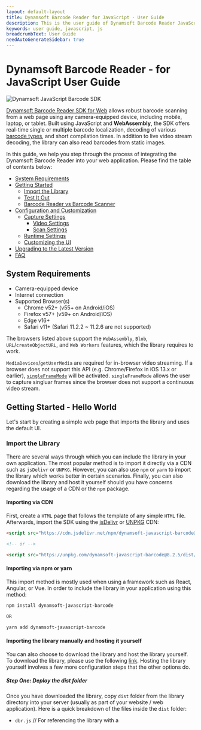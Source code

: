 ```yaml
---
layout: default-layout
title: Dynamsoft Barcode Reader for JavaScript - User Guide
description: This is the user guide of Dynamsoft Barcode Reader JavaScript SDK.
keywords: user guide, javascript, js
breadcrumbText: User Guide
needAutoGenerateSidebar: true
---
```


# Dynamsoft Barcode Reader - for JavaScript User Guide

![Dynamsoft JavaScript Barcode SDK](assets/index/dbr-js-sdk.png)  

[Dynamsoft Barcode Reader SDK for Web](https://www.dynamsoft.com/Products/barcode-recognition-javascript.aspx) allows robust barcode scanning from a web page using any camera-equipped device, including mobile, laptop, or tablet. Built using JavaScript and **WebAssembly**, the SDK offers real-time single or multiple barcode localization, decoding of various [barcode types](https://www.dynamsoft.com/barcode-reader/features/#Supported-Barcode-Types), and short compilation times. In addition to live video stream decoding, the library can also read barcodes from static images.

In this guide, we help you step through the process of integrating the Dynamsoft Barcode Reader into your web application. Please find the table of contents below:

- [System Requirements](#system-requirements)
- [Getting Started](#getting-started---hello-world)
    - [Import the Library](#import-the-library)
    - [Test It Out](#test-it-out)
    - [Barcode Reader vs Barcode Scanner](#barcode-reader-vs-barcode-scanner)
- [Configuration and Customization](#configuration-and-customization)
    - [Capture Settings](#capture-settings)
        - [Video Settings](#video-settings)
        - [Scan Settings](#scan-settings)
    - [Runtime Settings](#runtime-settings)
    - [Customizing the UI](#customizing-the-ui)
- [Upgrading to the Latest Version](#upgrading-to-the-latest-version)
- [FAQ](#faq)

## System Requirements

- Camera-equipped device
- Internet connection
- Supported Browser(s)
    - Chrome v52+ (v55+ on Android/iOS)
    - Firefox v57+ (v59+ on Android/iOS)
    - Edge v16+
    - Safari v11+ (Safari 11.2.2 ~ 11.2.6 are not supported)

The browsers listed above support the `WebAssembly`, `Blob`, `URL`/`createObjectURL`, and `Web Workers` features, which the library requires to work.

`MediaDevices`/`getUserMedia` are required for in-browser video streaming. If a browser does not support this API (e.g. Chrome/Firefox in iOS 13.x or earlier), [`singleFrameMode`](https://www.dynamsoft.com/barcode-reader/programming/javascript/api-reference/BarcodeScanner/properties.html?ver=latest#singleframemode) will be activated. `singleFrameMode` allows the user to capture singluar frames since the browser does not support a continuous video stream.

## Getting Started - Hello World

Let's start by creating a simple web page that imports the library and uses the default UI.

### Import the Library

There are several ways through which you can include the library in your own application. The most popular method is to import it directly via a CDN such as `jsDelivr` or `UNPKG`. However, you can also use `npm` or `yarn` to import the library which works better in certain scenarios. Finally, you can also download the library and host it yourself should you have concerns regarding the usage of a CDN or the `npm` package.

#### Importing via CDN

First, create a `HTML` page that follows the template of any simple `HTML` file. Afterwards, import the SDK using the [jsDelivr](https://www.jsdelivr.com/) or [UNPKG](https://unpkg.com/) CDN:

```html
<script src="https://cdn.jsdelivr.net/npm/dynamsoft-javascript-barcode@8.2.5/dist/dbr.js"></script>

<!-- or -->

<script src="https://unpkg.com/dynamsoft-javascript-barcode@8.2.5/dist/dbr.js"></script>
```

#### Importing via npm or yarn

This import method is mostly used when using a framework such as React, Angular, or Vue. In order to include the library in your application using this method:
```bash
npm install dynamsoft-javascript-barcode

OR

yarn add dynamsoft-javascript-barcode
```
#### Importing the library manually and hosting it yourself
You can also choose to download the library and host the library yourself. To download the library, please use the following [link](https://www.dynamsoft.com/barcode-reader/downloads/). Hosting the library yourself involves a few more configuration steps that the other options do.

##### Step One: Deploy the dist folder
Once you have downloaded the library, copy `dist` folder from the library directory into your server (usually as part of your website / web application). Here is a quick breakdown of the files inside the `dist` folder:

- `dbr.js` // For referencing the library with a <script> tag
- `dbr.browser.mjs` // For using the library as a module (<script type="module">)
- `dbr.scanner.html` // Defines the default scanner UI
- `dbr-<version>.worker.js` // Defines the worker thread for barcode reading
- `dbr-<version>.wasm.js` // Compact edition of the library (.js)
- `dbr-<version>.wasm` // Compact edition of the library (.wasm)
- `dbr-<version>.full.wasm.js` // Full edition of the library (.js)
- `dbr-<version>.full.wasm` // Full edition of the library (.wasm)

##### Step Two: Configure the Server
Now that the `dist` folder is in the application directory on the server, it's time to configure the server to be able to host and serve the library. This involves two small steps:
1. Set the MIME type to include `application/wasm` so that `.wasm` files are supported. Different servers are configured differently, so here are some of the most popular frameworks
    - NGINX: [mime.types](https://www.nginx.com/resources/wiki/start/topics/examples/full/#mime-types)
    - IIS: [Web.config](https://github.com/dynamsoft-dbr/javascript-barcode/blob/dac614f8033661901d85381dfaff8d612115862a/documents/conf/Web.config)
    - Java™ EE web app: [web.xml](https://github.com/dynamsoft-dbr/javascript-barcode/blob/dac614f8033661901d85381dfaff8d612115862a/documents/conf/web.xml)
    - Node.js: [npm mime](https://github.com/broofa/node-mime)
2. Enable `HTTPS`: To use the library, you must access the web application via a secure `HTTPS` connection. This is due to browser security restrictions which only grant camera video streaming access to a [secure context](https://developer.mozilla.org/en-US/docs/Web/Security/Secure_Contexts). Here is how to enable HTTPS on some of the most popular server frameworks:

    - NGINX: [Configuring HTTPS servers](https://nginx.org/en/docs/http/configuring_https_servers.html)
    - IIS: [Create a Self Signed Certificate in IIS](https://aboutssl.org/how-to-create-a-self-signed-certificate-in-iis/)
    - Tomcat: [Setting Up SSL on Tomcat in 5 minutes](https://dzone.com/articles/setting-ssl-tomcat-5-minutes)
    - Node.js: [npm tls](https://nodejs.org/docs/v0.4.1/api/tls.html)

##### Step Three: Now to include the library

Finally, all you need to do is include a reference to `dbr.js` from the library directory on your server.Depending on how you downloaded the library and where you put it, the reference can look something like this:
```
<script src="/DBR-JS-8.2.5/dist/dbr.js"></script>

OR

<script src="/node_modules/dynamsoft-javascript-barcode/dist/dbr.js"></script>
```

### Assigning a License

The library requires a license to work, so one of the first things that must be done when the page loads is to assign the license. The license is specified mainly using the properties [`organizationID`](https://www.dynamsoft.com/barcode-reader/programming/javascript/api-reference/BarcodeReader/properties.html#organizationid) and [`handshakeCode`](https://www.dynamsoft.com/barcode-reader/programming/javascript/api-reference/BarcodeReader/properties.html#handshakeCode).

#### Trial License

Starting from **v8.2.5** of the JavaScript edition, the `organizationID` can be used to specify the **trial license**. As a developer, this is what you need to do to obtain and use a trial license:
1. Log into the [customer portal trial license page](https://www.dynamsoft.com/customer/license/trialLicense). Please note your organization ID, printed at the top of the page.
2. Request a new trial license for the Dynamsoft Barcode Reader (v8.x - JavaScript edition). Afterwards you will find a new license under 'Requested Licenses'.
3. Now that a new trial license has been attached to your organization ID, all you need to do is simply specify the organization ID before creating the `BarcodeReader` or a `BarcodeScanner` instance as such:
    ```javascript
    Dynamsoft.DBR.BarcodeReader.organizationID = "123456"; // replace the number 123456 with YOUR-ORGANIZATION-ID
    ```
> Note: Should the organization ID not be specified in the code, a 7-day public trial license will be used by default.

> Note: In versions earlier than v8.2.5, the trial and full licenses are both specified by the [`productKeys`](https://www.dynamsoft.com/barcode-reader/programming/javascript/api-reference/BarcodeReader/properties.html#productkeys) property insted.

#### Full License

If you have acquired a full license, please refer to this [article](https://www.dynamsoft.com/barcode-reader/license-activation/set-full-license.html?ver=latest) on how to use it.

### The Code

Please find the `Hello World` code below:

```html
<!DOCTYPE html>
<html>
<body>
    <!-- Please visit https://www.dynamsoft.com/customer/license/trialLicense to get a trial license. -->
    <script src="https://cdn.jsdelivr.net/npm/dynamsoft-javascript-barcode@8.2.5/dist/dbr.js" ></script>
    <script>
        // initializes and uses the library
        let scanner = null;
        (async()=>{
            Dynamsoft.DBR.BarcodeReader.organizationID = "123456"; // replace the number 123456 with YOUR-ORGANIZATION-ID
            scanner = await Dynamsoft.DBR.BarcodeScanner.createInstance();
            scanner.onFrameRead = results => {console.log(results);};
            scanner.onUnduplicatedRead = (txt, result) => {alert(txt);};
            await scanner.show();
        })();
    </script>
</body>
</html>
```

[Try in JSFiddle](https://jsfiddle.net/DynamsoftTeam/pL4e7yrd/)

`createInstance`: This method instantiates a `BarcodeReader` object or a `BarcodeScanner` object, depending on the scenario. For details on the difference between the two classes, please refer to the [BarcodeReader vs BarcodeScanner section](#barcode-reader-vs-barcode-scanner)

`onFrameRead`: This event is triggered after each single frame is scanned. The `results` object contains all the barcode results that the library found on this frame. In the above code, the results found in every frame are printed to the console. 

`onUnduplicatedRead`: This event is triggered when a new barcode (not a duplicate) is found. `txt` holds the barcode text value while `result` is an object that holds details of the found barcode. In this example, an alert will be displayed for each unique barcode found.

`show`: Displays the UI of the `BarcodeScanner` object and starts the scanning process.

### Test It Out

Open the HTML page in your browser and you should see a pop-up asking for permission to access the camera. Once camera access is granted, the video stream will start in the default UI of the **BarcodeScanner** object.

**Note**: If you don't see the pop-up, wait a few seconds for the library to finish compiling.   

Place a barcode in front of the camera once it opens up. Once the barcode is detected, you will see an alert with the text result. In addition, the located barcode will be highlighted via the default UI of the scanner.

Please be aware of the [potential issues](#faq) you might encounter when you open the web page you just created for the first time.

### Barcode Reader vs Barcode Scanner

DBR JavaScript comes with two main classes:
1. [`BarcodeReader`](https://www.dynamsoft.com/barcode-reader/programming/javascript/api-reference/BarcodeReader/) is used when image decoding. If your typical use case does not involve an interactive video scenario (decoding barcodes directly from a video stream) but rather, just images, then going with the `BarcodeReader` class is recommended.
    ```
    reader = await Dynamsoft.DBR.BarcodeReader.createInstance();
    ```
2. [`BarcodeScanner`](https://www.dynamsoft.com/barcode-reader/programming/javascript/api-reference/BarcodeScanner/) is the opposite, and should be used in the aforementioned interactive video scenarios. Therefore, this class comes with API addressing camera control and video settings which are not available in the other class.
    ```
    scanner = await Dynamsoft.DBR.BarcodeScanner.createInstance();
    ```

## Configuration and Customization 
The SDK comes with a variety of settings to help optimize the performance of the `BarcodeReader` or the `BarcodeScanner`, depending on your use. The settings are divided into two main categories, Capture Settings and Runtime Settings, with the latter being its own class `RuntimeSettings`.  The capture settings will mainly deal with two classes, `VideoSettings` and `ScanSettings`. The following section will break down each of these settings and how to use them.

### Capture Settings

This first section will look into the capture settings of the `BarcodeScanner` class. These settings are used to control the video media constraints and some of the more niche video scanner settings. Please note that these settings are not applicable to the `BarcodeReader` class.

#### Video Settings
The video settings are directly inherited from the [MediaStreamConstraints](https://developer.mozilla.org/en-US/docs/Web/API/MediaDevices/getUserMedia) dictionary used by `getUserMedia`. Please note that we will only use the `video` track constraint when it comes to DBR JavaScript.

To update these `MediaStreamConstraints` settings such as video width, video height, frame rate, or choosing which camera to use (in case a device is equipped with multiple cameras), the [updateVideoSettings](https://www.dynamsoft.com/barcode-reader/programming/javascript/api-reference/BarcodeScanner/methods/capture-settings.html?ver=latest#updatevideosettings) method can be used.

To retrieve the current video settings, you can use the [getVideoSettings](https://www.dynamsoft.com/barcode-reader/programming/javascript/api-reference/BarcodeScanner/methods/capture-settings.html?ver=latest#getvideosettings) method. Please note that `updateVideoSettings` and `getVideoSettings` are only applicable to the `BarcodeScanner` class.

The library offers several methods that allow you to set some of the video settings directly rather than through the `updateVideoSettings` method. Here is a quick breakdown:
- `setResolution`: Sets the current video resolution
- `setFrameRate`: Sets the current video frame rate
- `setColorTemperature`: Adjusts the video color temperature
- `setExposureCompensation`: Adjusts the exposure level of the video
- `setZoom`: Zoom in or out of the video stream
- `turnOnTorch`/`turnOffTorch`: Some cameras come equipped with a flash, like most phone cameras nowadays. These two methods allow the user to control the flash/torch camera feature from within the browser.

#### Scan Settings
The capture settings also include settings related to the video scanner behaviour, called the `ScanSettings`. To retrieve the current scan settings, you can use the [getScanSettings](https://www.dynamsoft.com/barcode-reader/programming/javascript/api-reference/BarcodeScanner/methods/capture-settings.html#getscansettings).

The `ScanSettings` class lets the users control more niche things related to the scanner specifically. For instance, `duplicateForgetTime` specifies the time that the library remembers a found barcode, therefore allowing the library to ignore any duplicate results within the specified time period. This setting is very handy in situations where the user is scanning multiple barcodes on the same video frame.

The other members of `ScanSettings` are:
- `frameFilter`: Filters and discards video frames that are out of focus
- `intervalTime`: The duration of the scan interval to allow the library to release the CPU periodically.

### Runtime Settings
The `RuntimeSettings` interface is common to both the `BarcodeReader` and the `BarcodeScanner` classes. These settings are concerned more with the operation of the barcode decoding process itself, whether it has to do with localization, binarization, or any of the other various steps involved.

DBR JavScript comes with a few pre-built runtime settings templates that you can use depending on the scenario. There are currently 4 pre-built templates: `single`, `speed`, `balance`, and `coverage`.

- `single`: The **default** template used. This mode has been optimized to read a single barcode at a time very quickly.
- `speed`: This mode prioritizes speed over coverage when scanning a frame or image, and is recommended when decoding from a video stream. However, please note that this mode is slower than `single` if scanning a single barcode at a time.
- `coverage`: Vice-versa of the `speed` mode. This mode is recommended when there are multiple barcodes per frame or image and you want to ensure that the library consistently locates them all, despite taking a longer time to do so.
- `balance`: As the name suggests, this mode finds a balance between the two extremes of `speed` and `coverage`. If you find that the `speed` mode is missing barcodes, but the `coverage` mode is able to locate them all but the time cost is too high, then `balance` mode can find a good point in the middle.

The `RuntimeSettings` interface controls a lot of aspects of the library, such as choosing which barcode formats to detect or defining a specific region of an image or video stream to read barcodes from, among many others.

In fact, to best learn about all of the runtime settings and which scenarios call for which settings, it is best to refer to our [RuntimeSettings Parameters](https://www.dynamsoft.com/barcode-reader/parameters/) page. 

However, please note that not all of the parameters of `RuntimeSettings` are applicable to both core classes of DBR JavaScript. To learn which specifically apply to the JavaScript edition, please refer to this [page](https://www.dynamsoft.com/barcode-reader/programming/javascript/api-reference/global-interfaces.html#runtimesettings).

### Customizing the UI
The `BarcodeScanner` class of the JavaScript edition comes with its own default UI. This default UI, defined in `dbr.scanner.html` of the library files, comes with 3 core components:
- **Video Viewer**: This is the main component of the UI that displays the video stream from the camera, mobile or desktop. This viewer also comes with a canvas component that highlights any detected barcodes by default. This viewer, 
- **Source Select Dropdown**: This second component is used to select which camera to use should there be mutiple cameras available. By default, this dropdown auto-populates with all the available cameras to choose from.
- **Resolution Select Dropdown**: The last component is used to select the video resolution. Please note that your camera may not support all of the resolutions listed in the dropdown, especially the higher ones. To learn about your camera's capabilities and whether a certain resolution is supported, you can use the `getCapabilities` method after selecting the camera in question.

The SDK does, however, give you the ability to customize the UI to fit your application. In fact, there are 3 ways in which you can do this:

1. Modifying the `dbr.scanner.html` file directly can allow you to customize the default UI elements for any scanner instance that is created.

2. If you do not feel comfortable modifying the `dbr.scanner.html` file directly, you can copy it and modify the duplicate instead. Then, specify the modified file as the main UI file using the `defaultUIElementURL` property of the `BarcodeScanner` class as such: `Dynamsoft.DBR.BarcodeScanner.defaultUIElementURL = url` where `url` is the URL/path to the new file.

3. Build the UI as its own HTML element in the webpage. In order to do this, the HTML Element must either (1) be a `video` element with the `dbrScanner-video` class or (2) contain a `video` element with the `dbrScanner-video` class. Then, once the element is created, tell the SDK to use it via the `setUIElement` method as such:
    ```html
    <body>
        <div id="div-video-container">
            <video class="dbrScanner-video" playsinline="true"></video>
        </div>
        <script src="https://cdn.jsdelivr.net/npm/dynamsoft-javascript-barcode@8.2.5/dist/dbr.js"></script>
        <script>
            let scanner = null;
            (async()=>{
                Dynamsoft.DBR.BarcodeReader.organizationID = "123456"; // replace the number 123456 with YOUR-ORGANIZATION-ID
                scanner = await Dynamsoft.DBR.BarcodeScanner.createInstance();
                await scanner.setUIElement(document.getElementById('div-video-container'));
                scanner.onFrameRead = results => {console.log(results);};
                scanner.onUnduplicatedRead = (txt, result) => {alert(txt);};
                await scanner.show();
            })();
        </script>
    </body>
    ```
    > Please note that if the element does not exist once the `setUIElement` method is called, an error will be thrown. Therefore, the element must be declared manually in the HTML code, or created programatically via JavaScript. 

In the above example, we only included the video viewer component in the custom UI element `div-video-container`. What if we also wanted to include the source select dropdown or the resolution select dropdown elements? In that case, you would need to manually include the `select` elements and assign each the appropriate class:
```html
<video class="dbrScanner-video" playsinline="true"></video> <!-- Video Viewer component -->
<select class="dbrScanner-sel-camera"></select> <!-- Source/Camera Select component -->
<select class="dbrScanner-sel-resolution"></select> <!-- Resolution Select component -->
```

It is necessary to assign the correct class to the `select` dropdown elements so that the SDK will know to automatically populate them with the available options. 

The `dbrScanner-sel-camera` dropdown populates with the available camera sources.

The `dbrScanner-sel-resolution` dropdown populates with 8 resolution options by default. However, not all cameras out there support all of the resolution options, so you must check if the selected camera supports the resolution that you are trying to set it to. In case a camera does not support a certain resolution, the SDK will automatically choose the closest supported resolution less than the desired resolution.

You can also limit the number of resolution options if you believe that having all 8 options could be a little overwhelming and unnecessary for your users. To do so, manually define the options that you want to include. The currently used resolution can be displayed as a separate option, as long as it has the class `dbrScanner-opt-gotResolution`.

The following demonstrates putting all of these elements together, including limiting the number of resolution options:
```html
<body>
    <div id="div-video-container">
        <select class="dbrScanner-sel-camera"></select>
        <select class="dbrScanner-sel-resolution">
            <option class="dbrScanner-opt-gotResolution" value="got"></option>
            <option data-width="1920" data-height="1080">1920 x 1080</option>
            <option data-width="1280" data-height="720">1280 x 720</option>
            <option data-width="640" data-height="480">640 x 480</option>
        </select><br>
        <video class="dbrScanner-video" playsinline="true"></video>
    </div>
    <script src="https://cdn.jsdelivr.net/npm/dynamsoft-javascript-barcode@8.2.5/dist/dbr.js"></script>
    <script>
        let scanner = null;
        (async()=>{
            Dynamsoft.DBR.BarcodeReader.organizationID = "123456"; // replace the number 123456 with YOUR-ORGANIZATION-ID
            scanner = await Dynamsoft.DBR.BarcodeScanner.createInstance();
            await scanner.setUIElement(document.getElementById('div-video-container'));
            scanner.onFrameRead = results => {console.log(results);};
            scanner.onUnduplicatedRead = (txt, result) => {alert(txt);};
            await scanner.show();
        })();
    </script>
</body>
```

## Upgrading to the Latest Version

If you are using an older version of the library and want to upgrade to the latest version, please refer to the [upgrade article](https://www.dynamsoft.com/barcode-reader/programming/javascript/user-guide/upgrade.html?ver=latest).

## FAQ

#### Why can't I use my camera when I open the web page?

If you open the HTML file as `file:///` or `http://`, the following error may appear in the browser console:

> [Deprecation] getUserMedia() no longer works on insecure origins. To use this feature, you should consider switching your application to a secure origin, such as HTTPS. See https://goo.gl/rStTGz for more details.

In Safari 12 the equivalent error is:

> Trying to call getUserMedia from an insecure document.

To access the camera with the API [getUserMedia](https://developer.mozilla.org/en-US/docs/Web/API/MediaDevices/getUserMedia), HTTPS is required.

**Note**: If you use Chrome or Firefox, you might not get the error because these two browsers allow camera access via `file:///` and `http://localhost`.

To make sure your web application can access the camera and resolve this error, please deploy the page to a web server configure your web server to support HTTPS. The following links may help depending on the server framework:

- NGINX: [Configuring HTTPS servers](https://nginx.org/en/docs/http/configuring_https_servers.html)
- IIS: [Create a Self Signed Certificate in IIS](https://aboutssl.org/how-to-create-a-self-signed-certificate-in-iis/)
- Tomcat: [Setting Up SSL on Tomcat in 5 minutes](https://dzone.com/articles/setting-ssl-tomcat-5-minutes)
- Node.js: [npm tls](https://nodejs.org/docs/v0.4.1/api/tls.html)


#### Can I use a self-signed cerificate when configuring HTTPS for my server?

For testing purposes, a self-signed certificate can be used when configuring HTTPS. When accessing the site using this certificate, the browser might say "the site is not secure". In this case, go to the certificate settings and set to trust this certificate.

In a production environment, you will need a valid HTTPS certificate.

#### What are the exact differences between the different built-in modes?

In the customization and configuration section of the guide, we introduced the runtime settings and the corresponding built-in templates, `single`, `speed`, `coverage`, and `balance`.

We went over the different scenarios that each mode correspond to, without going into specific details on how each mode affects the individual runtime settings. If you are wondering what those exact differences are, here is a breakdown:

|        Runtime Setting       |            speed           |           balance          |           coverage          |          single          |
|:----------------------------:|:--------------------------:|:--------------------------:|:---------------------------:|:-------------------------:|
|          deblurLevel         |               3            |               5            |               9             |             9             |
|      barcodeFormatIds      |           32505858         |           32505858         |            32505858         |             0             |
|     expectedBarcodesCount    |              512           |              512           |              512            |             0             |
| grayscaleTransformationModes |  [2, 0, 0, 0, 0, 0, 0, 0]  |  [2, 0, 0, 0, 0, 0, 0, 0]  |   [2, 1, 0, 0, 0, 0, 0, 0]  |  [2, 0, 0, 0, 0, 0, 0, 0] |
|        textFilterModes       |  [0, 0, 0, 0, 0, 0, 0, 0]  |  [2, 0, 0, 0, 0, 0, 0, 0]  |   [2, 0, 0, 0, 0, 0, 0, 0]  |  [2, 0, 0, 0, 0, 0, 0, 0] |
|       localizationModes      | [2, 32, 64, 0, 0, 0, 0, 0] | [2, 4, 32, 64, 0, 0, 0, 0] | [2, 16, 4, 8, 32, 64, 0, 0] | [2, 16, 4, 8, 0, 0, 0, 0] |
|      scaleDownThreshold      |            2300            |            2300            |          214748347          |            2300           |

## Demos and Examples

- [Online demo](https://demo.dynamsoft.com/dbr_wasm/barcode_reader_javascript.html)
- [Vue example](https://github.com/Dynamsoft/javascript-barcode/tree/master/example/web/vue)    
- [React example](https://github.com/Dynamsoft/javascript-barcode/tree/master/example/web/react)     
- [Angular example](https://github.com/Dynamsoft/javascript-barcode/tree/master/example/web/angular)  

